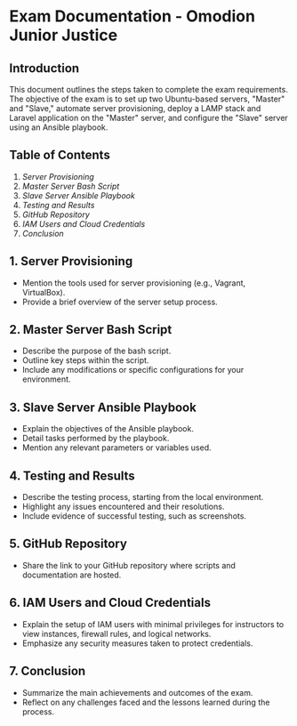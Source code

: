 # Exam Documentation - Omodion Junior Justice

## Introduction

This document outlines the steps taken to complete the exam requirements. The objective of the exam is to set up two Ubuntu-based servers, "Master" and "Slave," automate server provisioning, deploy a LAMP stack and Laravel application on the "Master" server, and configure the "Slave" server using an Ansible playbook.

## Table of Contents

1. *Server Provisioning*
2. *Master Server Bash Script*
3. *Slave Server Ansible Playbook*
4. *Testing and Results*
5. *GitHub Repository*
6. *IAM Users and Cloud Credentials*
7. *Conclusion*

## 1. Server Provisioning

- Mention the tools used for server provisioning (e.g., Vagrant, VirtualBox).
- Provide a brief overview of the server setup process.

## 2. Master Server Bash Script

- Describe the purpose of the bash script.
- Outline key steps within the script.
- Include any modifications or specific configurations for your environment.

## 3. Slave Server Ansible Playbook

- Explain the objectives of the Ansible playbook.
- Detail tasks performed by the playbook.
- Mention any relevant parameters or variables used.

## 4. Testing and Results

- Describe the testing process, starting from the local environment.
- Highlight any issues encountered and their resolutions.
- Include evidence of successful testing, such as screenshots.

## 5. GitHub Repository

- Share the link to your GitHub repository where scripts and documentation are hosted.

## 6. IAM Users and Cloud Credentials

- Explain the setup of IAM users with minimal privileges for instructors to view instances, firewall rules, and logical networks.
- Emphasize any security measures taken to protect credentials.

## 7. Conclusion

- Summarize the main achievements and outcomes of the exam.
- Reflect on any challenges faced and the lessons learned during the process.